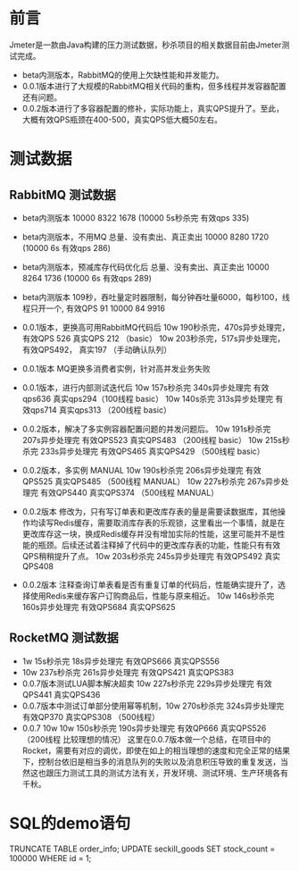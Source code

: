 # 前言
Jmeter是一款由Java构建的压力测试数据，秒杀项目的相关数据目前由Jmeter测试完成。
- beta内测版本，RabbitMQ的使用上欠缺性能和并发能力。
- 0.0.1版本进行了大规模的RabbitMQ相关代码的重构，但多线程并发容器配置还有问题。
- 0.0.2版本进行了多容器配置的修补，实际功能上，真实QPS提升了。至此，大概有效QPS瓶颈在400-500，真实QPS低大概50左右。

# 测试数据
## RabbitMQ 测试数据
- beta内测版本
10000 8322 1678 (10000 5s秒杀完 有效qps 335)

- beta内测版本，不用MQ 总量、没有卖出、真正卖出
10000 8280 1720 (10000 6s 有效qps 286)

- beta内测版本，预减库存代码优化后 总量、没有卖出、真正卖出
10000 8264 1736 (10000 6s 有效qps 289)

- beta内测版本
109秒，吞吐量定时器限制，每分钟吞吐量6000，每秒100，线程只开一个, 有效QPS 91
10000 84 9916

- 0.0.1版本，更换高可用RabbitMQ代码后
10w 190秒杀完，470s异步处理完，有效QPS 526 真实QPS 212 （basic）
10w 203秒杀完，517s异步处理完，有效QPS492， 真实197  （手动确认队列）

- 0.0.1版本
MQ更换多消费者实例，针对高并发业务失败

- 0.0.1版本，进行内部测试迭代后
10w 157s秒杀完 340s异步处理完 有效qps636 真实qps294（100线程 basic）
10w 140s杀完 313s异步处理完 有效qps714 真实qps313 （200线程 basic）

- 0.0.2版本，解决了多实例容器配置问题的并发问题后。
10w 191s秒杀完 207s异步处理完 有效QPS523 真实QPS483 （200线程 basic）
10w 215s秒杀完 233s异步处理完 有效QPS465 真实QPS429 （500线程 basic）

- 0.0.2版本，多实例 MANUAL
10w 190s秒杀完 206s异步处理完 有效QPS525 真实QPS485 （500线程 MANUAL）
10w 227s秒杀完 267s异步处理完 有效QPS440 真实QPS374 （500线程 MANUAL）

- 0.0.2版本 修改为，只有写订单表和更改库存表的量是需要读数据库，其他操作均读写Redis缓存，需要取消库存表的乐观锁，这里看出一个事情，就是在更改库存这一块，换成Redis缓存并没有增加实际的性能，这里可能并不是性能的瓶颈。后续还试着注释掉了代码中的更改库存表的功能，性能只有有效QPS稍稍提升了点。
10w 203s秒杀完 245s异步处理完 有效QPS492 真实QPS408 

- 0.0.2版本 注释查询订单表看是否有重复订单的代码后，性能确实提升了，选择使用Redis来缓存客户订购商品后，性能与原来相近。
10w 146s秒杀完 160s异步处理完 有效QPS684 真实QPS625

## RocketMQ 测试数据
- 1w 15s秒杀完 18s异步处理完 有效QPS666 真实QPS556
- 10w 237s秒杀完 261s异步处理完 有效QPS421 真实QPS383
- 0.0.7版本测试LUA脚本解决超卖 10w 227s秒杀完 229s异步处理完 有效QPS441 真实QPS436
- 0.0.7版本中测试订单部分使用幂等机制，10w 270s秒杀完 324s异步处理完 有效QP370 真实QPS308 （500线程）
- 0.0.7 10w 10w 150s秒杀完 190s异步处理完 有效QP666 真实QPS526 （200线程 比较理想的情况）
这里在0.0.7版本做一个总结，在项目中的Rocket，需要有对应的调优，即使在如上的相当理想的速度和完全正常的结果下，控制台依旧是相当多的消息队列的失败以及消息积压导致的重复发送，当然这也跟压力测试工具的测试方法有关，开发环境、测试环境、生产环境各有千秋。

# SQL的demo语句
TRUNCATE TABLE order_info;
UPDATE seckill_goods SET stock_count = 100000 WHERE id = 1;